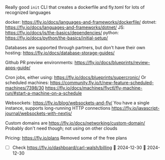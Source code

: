 Really good `init` CLI that creates a dockerfile and fly.toml for lots of recognized languages

docker: https://fly.io/docs/languages-and-frameworks/dockerfile/
dotnet: https://fly.io/docs/languages-and-frameworks/dotnet/
JS: https://fly.io/docs/js/the-basics/dependencies/
python: https://fly.io/docs/python/the-basics/initial-setup/

Databases are supported through partners, but don't have their own hosting:
https://fly.io/docs/database-storage-guides/

Github PR preview environments: https://fly.io/docs/blueprints/review-apps-guide/

Cron jobs, either using: https://fly.io/docs/blueprints/supercronic/
Or scheduled machines:
https://community.fly.io/t/new-feature-scheduled-machines/7398/30
https://fly.io/docs/machines/flyctl/fly-machine-run/#start-a-machine-on-a-schedule

Websockets:
https://fly.io/blog/websockets-and-fly/
You have a single instance, supports long-running HTTP connections
https://fly.io/javascript-journal/websockets-with-nextjs/

Custom domains are
https://fly.io/docs/networking/custom-domain/
Probably don't need though; not using on other clouds

Pricing:
https://fly.io/plans
Removed some of the free plans
- [ ] Check https://fly.io/dashboard/carl-walsh/billing 🛫 2024-12-30 📅 2024-12-30
